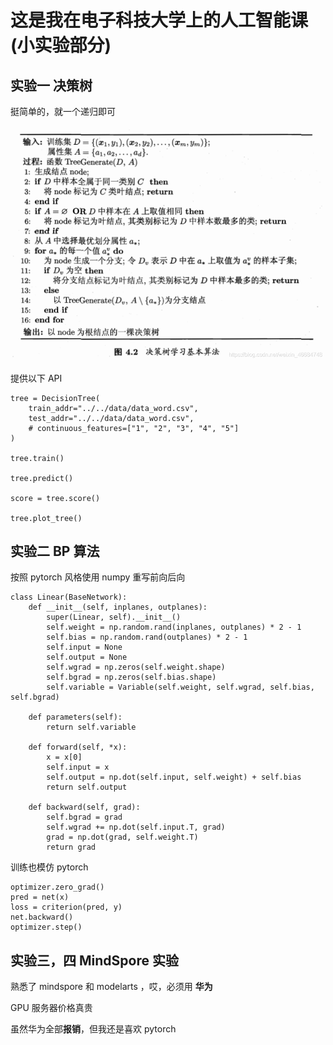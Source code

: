 # 这是我在电子科技大学上的人工智能课(小实验部分)





## 实验一        决策树



挺简单的，就一个递归即可

![img](https://github.com/Eric-is-good/2022_AI_lesson/blob/main/%E5%AE%9E%E9%AA%8C%E4%B8%80%EF%BC%88%E5%86%B3%E7%AD%96%E6%A0%91%EF%BC%89/img.png)

提供以下 API

```
tree = DecisionTree(
    train_addr="../../data/data_word.csv",
    test_addr="../../data/data_word.csv",
    # continuous_features=["1", "2", "3", "4", "5"]
)

tree.train()

tree.predict()

score = tree.score()

tree.plot_tree()
```





## 实验二   BP 算法

按照 pytorch 风格使用 numpy 重写前向后向

```
class Linear(BaseNetwork):
    def __init__(self, inplanes, outplanes):
        super(Linear, self).__init__()
        self.weight = np.random.rand(inplanes, outplanes) * 2 - 1
        self.bias = np.random.rand(outplanes) * 2 - 1
        self.input = None
        self.output = None
        self.wgrad = np.zeros(self.weight.shape)
        self.bgrad = np.zeros(self.bias.shape)
        self.variable = Variable(self.weight, self.wgrad, self.bias, self.bgrad)

    def parameters(self):
        return self.variable

    def forward(self, *x):
        x = x[0]
        self.input = x
        self.output = np.dot(self.input, self.weight) + self.bias
        return self.output

    def backward(self, grad):
        self.bgrad = grad
        self.wgrad += np.dot(self.input.T, grad)
        grad = np.dot(grad, self.weight.T)
        return grad
```

训练也模仿 pytorch

```
optimizer.zero_grad()
pred = net(x)
loss = criterion(pred, y)
net.backward()
optimizer.step()
```



## 实验三，四     MindSpore 实验



熟悉了 mindspore 和 modelarts ，哎，必须用 **华为**

GPU 服务器价格真贵

虽然华为全部**报销**，但我还是喜欢 pytorch

